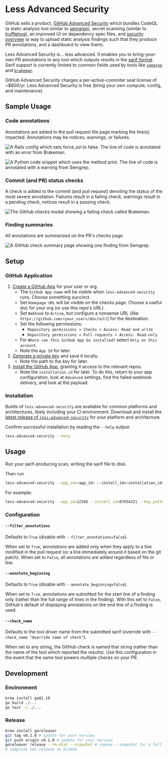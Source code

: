# Less Advanced Security

GitHub sells a product, [GitHub Advanced Security](https://docs.github.com/en/get-started/learning-about-github/about-github-advanced-security) which bundles CodeQL (a static analysis tool similar to [semgrep](https://semgrep.dev)), secret scanning (similar to [trufflehog](https://github.com/trufflesecurity/trufflehog)), an improved UI on dependency spec files, and [security overview](https://docs.github.com/en/code-security/security-overview/about-the-security-overview) (a way to upload static analysis findings such that they produce PR annotations, and a dashboard to view them).

Less Advanced Security is... less advanced. It enables you to bring-your-own PR annotations to any tool which outputs results in the [sarif format](https://github.com/microsoft/sarif-tutorials). Sarif support is currently limited to common fields used by tools like [`semgrep`](https://semgrep.dev) and [`brakeman`](https://brakemanscanner.org).

GitHub Advanced Security charges a per-active-commiter seat license of ~$600/yr. Less Advanced Security is free (bring your own compute, config, and maintenance).

## Sample Usage

### Code annotations

Annotations are added to the pull request file page marking the line(s) impacted. Annotations may be notices, warnings, or failures.

![A Rails config which sets force_ssl to false. The line of code is annotated with an error from Brakeman.](docs/img/brakeman/annotation-brake0109.png)

![A Python code snippet which uses the method `print`. The line of code is annotated with a warning from Semgrep.](docs/img/semgrep/annotation-no_print.png)

### Commit (and PR) status checks

A check is added to the commit (and pull request) denoting the status of the most severe annotation. Failures result in a failing check, warnings result in a pending check, notices result in a passing check.

![The GitHub checks modal showing a failing check called `Brakeman`.](docs/img/brakeman/status-fail.png)

### Finding summaries

All annotations are summarized on the PR's checks page.

![A GitHub check summary page showing one finding from Semgrep.](docs/img/semgrep/check-summary.png)
## Setup

### GitHub Application

1. [Create a GitHub App](https://docs.github.com/en/developers/apps/building-github-apps/creating-a-github-app) for your user or org.
    * The `GitHub App name` will be visible when `less-advanced-security` runs. Choose something succinct.
    * Set `Homepage URL` will be visible on the checks page. Choose a useful doc for your org (or use this repo's URL).
    * Set `Webhook` to `Active`, but configure a nonsense URL (like `https://github.com/<your_user>/dev/null`) for the destination.
    * Set the following permissions:
        * `Repository permissions > Checks > Access: Read and write`
        * `Repository permissions > Pull requests > Access: Read-only`
    * For `Where can this GitHub App be installed?` select `Only on this account`.
    * Note the `App Id` for later.
1. [Generate a private key](https://docs.github.com/en/developers/apps/building-github-apps/authenticating-with-github-apps) and save it locally.
    * Note the path to the key for later.
1. [Install the GitHub App](https://docs.github.com/en/developers/apps/managing-github-apps/installing-github-apps), granting it access to the relevant repos.
    * Note the `installation.id` for later. To do this, return to your app configuration, look at `Advanced` settings, find the failed webhook delivery, and look at the payload.

### Installation

Builds of `less-advanced-security` are available for common platforms and architectures, likely including your CI environment.
Download and install the [latest release of `less-advanced-security`](https://github.com/eliblock/less-advanced-security/releases/latest) for your platform and architecture.

Confirm successful installation by reading the `--help` output:

```sh
less-advanced-security --help
```


## Usage

Run your sarif-producing scan, writing the sarif file to disk.

Then run
```sh
less-advanced-security --app_id=<app_id> --install_id=<installation_id> --key_path=<path_to_key> --sha=<sha_of_target_commit> --repo=<repo_owner>/<repo_name> --pr=<pr_number> --sarif_path=<path_to_sarif_file>
```

For example:

```sh
less-advanced-security --app_id=12345 --install_id=87654321 --key_path=tmp/application_private_key.pem --sha=ee5dabb638b6b874c42bc3c915cf94d4b6b346b6 --repo=eliblock/less-advanced-security --pr=57 --sarif_path=/tmp/scan-results/sarif.json
```

### Configuration

#### `--filter_annotations`
Defaults to `True` (disable with `--filter_annotations=false`).

When set to `True`, annotations are added only when they apply to a line modified in the pull request (or a line immediately around it based on the git patch). When set to `False`, all annotations are added regardless of file or line.

#### `--annotate_beginning`
Defaults to `True` (disable with `--annotate_beginning=false`).

When set to `True`, annotations are submitted for the start line of a finding only (rather than the full range of lines in the finding). With this set to `False`, GitHub's default of displaying annotations on the end line of a finding is used.

#### `--check_name`
Defaults to the tool driver name from the submitted sarif (override with `--check_name "Override name of check"`).

When set to any string, the GitHub check is named that string (rather than the name of the tool which reported the results). Use this configuration in the event that the same tool powers multiple checks on your PR.

## Development

### Environment

```sh
brew install go@1.19
go build ./...
go test -v ./...
```

### Release

```sh
brew install goreleaser
git tag v0.1.0 # update for your version
git push origin v0.1.0 # update for your version
goreleaser release --rm-dist --snapshot # remove --snapshot for a full release
# complete the release on GitHub
```
